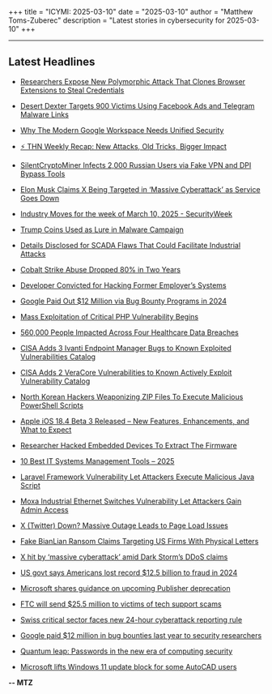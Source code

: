 +++
title = "ICYMI: 2025-03-10"
date = "2025-03-10"
author = "Matthew Toms-Zuberec"
description = "Latest stories in cybersecurity for 2025-03-10"
+++

---------------------------------------------------------------------------
## Latest Headlines
- [Researchers Expose New Polymorphic Attack That Clones Browser Extensions to Steal Credentials](https://thehackernews.com/2025/03/researchers-expose-new-polymorphic.html)

- [Desert Dexter Targets 900 Victims Using Facebook Ads and Telegram Malware Links](https://thehackernews.com/2025/03/desert-dexter-targets-900-victims-using.html)

- [Why The Modern Google Workspace Needs Unified Security](https://thehackernews.com/2025/03/why-modern-google-workspace-needs.html)

- [⚡ THN Weekly Recap: New Attacks, Old Tricks, Bigger Impact](https://thehackernews.com/2025/03/thn-weekly-recap-new-attacks-old-tricks.html)

- [SilentCryptoMiner Infects 2,000 Russian Users via Fake VPN and DPI Bypass Tools](https://thehackernews.com/2025/03/silentcryptominer-infects-2000-russian.html)

- [Elon Musk Claims X Being Targeted in ‘Massive Cyberattack’ as Service Goes Down](https://www.securityweek.com/elon-musk-claims-x-being-targeted-in-massive-cyberattack-as-service-goes-down/)

- [Industry Moves for the week of March 10, 2025 - SecurityWeek](https://www.securityweek.com/industry-moves/mar-10-2025/)

- [Trump Coins Used as Lure in Malware Campaign](https://www.securityweek.com/trump-coins-used-as-lure-in-malware-campaign/)

- [Details Disclosed for SCADA Flaws That Could Facilitate Industrial Attacks](https://www.securityweek.com/details-disclosed-for-scada-flaws-that-could-facilitate-industrial-attacks/)

- [Cobalt Strike Abuse Dropped 80% in Two Years](https://www.securityweek.com/cobalt-strike-abuse-dropped-80-in-two-years/)

- [Developer Convicted for Hacking Former Employer’s Systems](https://www.securityweek.com/developer-convicted-for-hacking-former-employers-systems/)

- [Google Paid Out $12 Million via Bug Bounty Programs in 2024](https://www.securityweek.com/google-paid-out-12-million-via-bug-bounty-programs-in-2024/)

- [Mass Exploitation of Critical PHP Vulnerability Begins](https://www.securityweek.com/mass-exploitation-of-critical-php-vulnerability-begins/)

- [560,000 People Impacted Across Four Healthcare Data Breaches](https://www.securityweek.com/560000-people-impacted-across-four-healthcare-data-breaches/)

- [CISA Adds 3 Ivanti Endpoint Manager Bugs to Known Exploited Vulnerabilities Catalog](https://cybersecuritynews.com/cisa-adds-3-ivanti-endpoint-manager-vulnerabilities/)

- [CISA Adds 2 VeraCore Vulnerabilities to Known Actively Exploit Vulnerability Catalog](https://cybersecuritynews.com/cisa-adds-2-veracore-vulnerabilities-to-known-actively-exploit-vulnerability-catalog/)

- [North Korean Hackers Weaponizing ZIP Files To Execute Malicious PowerShell Scripts](https://cybersecuritynews.com/north-korean-hackers-weaponizing-zip-files/)

- [Apple iOS 18.4 Beta 3 Released  – New Features, Enhancements, and What to Expect](https://cybersecuritynews.com/apple-ios-18-4-beta-3-released/)

- [Researcher Hacked Embedded Devices To Extract The Firmware](https://cybersecuritynews.com/researcher-hacked-embedded-devices/)

- [10 Best IT Systems Management Tools – 2025](https://cybersecuritynews.com/systems-management-tools/)

- [Laravel Framework Vulnerability Let Attackers Execute Malicious Java Script](https://cybersecuritynews.com/laravel-framework-vulnerability/)

- [Moxa Industrial Ethernet Switches Vulnerability Let Attackers Gain Admin Access](https://cybersecuritynews.com/moxa-industrial-ethernet-switches-vulnerability/)

- [X (Twitter) Down? Massive Outage Leads to Page Load Issues](https://cybersecuritynews.com/x-twitter-down/)

- [Fake BianLian Ransom Claims Targeting US Firms With Physical Letters](https://cybersecuritynews.com/fake-bianlian-ransom-claims/)

- [X hit by ‘massive cyberattack’ amid Dark Storm’s DDoS claims](https://www.bleepingcomputer.com/news/security/x-hit-by-massive-cyberattack-amid-dark-storms-ddos-claims/)

- [US govt says Americans lost record $12.5 billion to fraud in 2024](https://www.bleepingcomputer.com/news/security/us-govt-says-americans-lost-record-125-billion-to-fraud-in-2024/)

- [Microsoft shares guidance on upcoming Publisher deprecation](https://www.bleepingcomputer.com/news/microsoft/microsoft-shares-guidance-on-upcoming-publisher-deprecation/)

- [FTC will send $25.5 million to victims of tech support scams](https://www.bleepingcomputer.com/news/security/ftc-will-send-255-million-to-victims-of-tech-support-scams/)

- [Swiss critical sector faces new 24-hour cyberattack reporting rule](https://www.bleepingcomputer.com/news/security/swiss-critical-sector-faces-new-24-hour-cyberattack-reporting-rule/)

- [Google paid $12 million in bug bounties last year to security researchers](https://www.bleepingcomputer.com/news/security/google-paid-12-million-in-bug-bounties-last-year-to-security-researchers/)

- [Quantum leap: Passwords in the new era of computing security](https://www.bleepingcomputer.com/news/security/quantum-leap-passwords-in-the-new-era-of-computing-security/)

- [Microsoft lifts Windows 11 update block for some AutoCAD users](https://www.bleepingcomputer.com/news/microsoft/microsoft-lifts-windows-11-update-block-for-some-autocad-users/)

**-- MTZ**